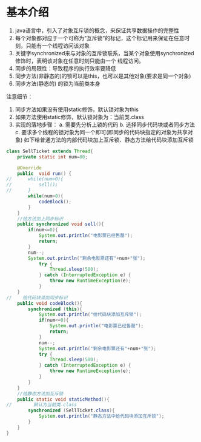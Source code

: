 # 基本介绍
1. java语言中，引入了对象互斥锁的概念，来保证共享数据操作的完整性
2. 每个对象都对应于一个可称为“互斥锁”的标记，这个标记用来保证在任意时刻，只能有一个线程访问该对象
3. 关键字synchronized来与对象的互斥锁联系，当某个对象使用synchronized修饰时，表明该对象在任意时刻只能由一个
线程访问。
4. 同步的局限性：导致程序的执行效率要降低
5. 同步方法(非静态的)的锁可以是this，也可以是其他对象(要求是同一个对象)
6. 同步方法(静态的) 的锁为当前类本身

注意细节：
1. 同步方法如果没有使用static修饰，默认锁对象为this
2. 如果方法使用static修饰，默认锁对象为：当前类.class
3. 实现的落地步骤：
a. 需要先分析上锁的代码
b. 选择同步代码块或者同步方法
c. 要求多个线程的锁对象为同一个即可(即同步的代码块指定的对象为共享对象)
如下给普通方法的内部代码块加上互斥锁、静态方法给代码块添加互斥锁
```java
class SellTicket extends Thread{
    private static int num=80;

    @Override
    public  void run() {
//      while(num>0){
//          sell();
//      }
        while(num>0){
            codeBlock();
        }
    }
    //给方法加上同步标识
    public synchronized void sell(){
        if(num<=0){
            System.out.println("电影票已经售罄");
            return;
        }
        num--;
        System.out.println("剩余电影票还有"+num+"张");
            try {
                Thread.sleep(500);
            } catch (InterruptedException e) {
                throw new RuntimeException(e);
            }
    }
//    给代码块添加同步标识
    public void codeBlock(){
        synchronized (this){
            System.out.println("给代码块添加互斥锁");
            if(num<=0){
                System.out.println("电影票已经售罄");
                return;
            }
            num--;
            System.out.println("剩余电影票还有"+num+"张");
            try {
                Thread.sleep(500);
            } catch (InterruptedException e) {
                throw new RuntimeException(e);
            }
        }
    }
    //给静态方法加互斥锁
    public static void staticMethod(){
//        默认为当前类.class
        synchronized (SellTicket.class){
            System.out.println("静态方法中给代码块添加互斥锁");
        }
    }
}

```